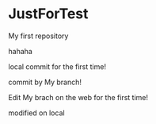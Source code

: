 # JustForTest
My first repository

hahaha

local commit for the first time!

commit by My branch!

Edit My brach on the web for the first time!

modified on local
